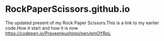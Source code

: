 # RockPaperScissors.github.io
The updated present of my Rock Paper Scissors.This is a link to my earlier code.How it start and how it is now
https://codepen.io/Praveenkushinpi/pen/emOYRpL
